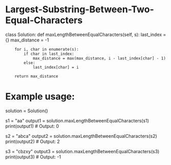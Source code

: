 # Largest-Substring-Between-Two-Equal-Characters

class Solution:
    def maxLengthBetweenEqualCharacters(self, s):
        last_index = {}
        max_distance = -1

        for i, char in enumerate(s):
            if char in last_index:
                max_distance = max(max_distance, i - last_index[char] - 1)
            else:
                last_index[char] = i

        return max_distance

# Example usage:
solution = Solution()

s1 = "aa"
output1 = solution.maxLengthBetweenEqualCharacters(s1)
print(output1)  # Output: 0

s2 = "abca"
output2 = solution.maxLengthBetweenEqualCharacters(s2)
print(output2)  # Output: 2

s3 = "cbzxy"
output3 = solution.maxLengthBetweenEqualCharacters(s3)
print(output3)  # Output: -1
